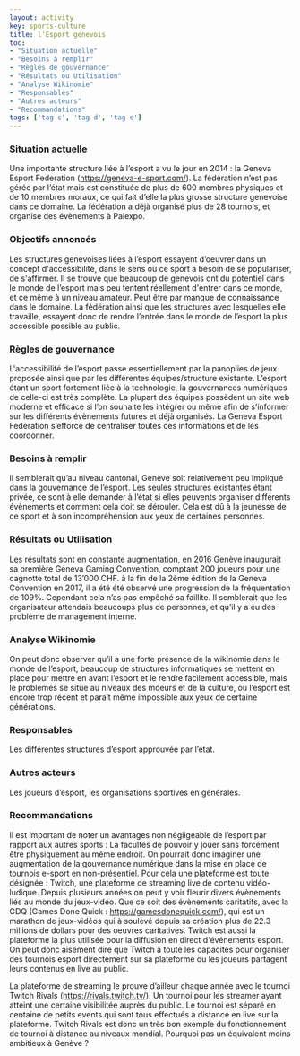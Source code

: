 ```yaml
---
layout: activity
key: sports-culture
title: l'Esport genevois
toc:
- "Situation actuelle"
- "Besoins à remplir"
- "Règles de gouvernance"
- "Résultats ou Utilisation"
- "Analyse Wikinomie"
- "Responsables"
- "Autres acteurs"
- "Recommandations"
tags: ['tag c', 'tag d', 'tag e']
---
```


### Situation actuelle
Une importante structure liée à l’esport a vu le jour en 2014 : la Geneva Esport Federation (https://geneva-e-sport.com/). 
La fédération n’est pas gérée par l’état mais est constituée de plus de 600 membres physiques et de 10 membres moraux, ce qui fait d’elle la plus grosse structure genevoise dans ce domaine. La fédération a déjà organisé plus de 28 tournois, et organise des évènements à Palexpo.

### Objectifs annoncés
Les structures genevoises liées à l’esport essayent d’oeuvrer dans un concept d'accessibilité, dans le sens où ce sport a besoin de se populariser, de s'affirmer. Il se trouve que beaucoup de genevois ont du potentiel dans le monde de l’esport mais peu tentent réellement d'entrer dans ce monde, et ce même à un niveau amateur. Peut être par manque de connaissance dans le domaine. La fédération ainsi que les structures avec lesquelles elle travaille, essayent donc de rendre l’entrée dans le monde de l’esport la plus accessible possible au public.

### Règles de gouvernance
L'accessibilité de l’esport passe essentiellement par la panoplies de jeux proposée ainsi que par les différentes équipes/structure existante. L’esport étant un sport fortement liée à la technologie, la gouvernances numériques de celle-ci est très complète. La plupart des équipes possèdent un site web moderne et efficace si l’on souhaite les intégrer ou même afin de s’informer sur les différents évènements futures et déjà organisés. La Geneva Esport Federation s’efforce de centraliser toutes ces informations et de les coordonner. 


### Besoins à remplir
Il semblerait qu’au niveau cantonal, Genève soit relativement peu impliqué dans la gouvernance de l’esport. Les seules structures existantes étant privée, ce sont à elle demander à l’état si elles peuvents  organiser différents évènements et comment cela doit se dérouler. Cela est dû à la jeunesse de ce sport et à son incompréhension aux yeux de certaines personnes. 

### Résultats ou Utilisation
Les résultats sont en constante augmentation, en 2016 Genève inaugurait sa première Geneva Gaming Convention, comptant 200 joueurs pour une cagnotte total de 13’000 CHF. 
à la fin de la 2ème édition de la  Geneva Convention en 2017, il a été été observé une progression de la fréquentation de 109%. Cependant cela n’as pas empêché sa faillite. Il semblerait que les organisateur attendais beaucoups plus de personnes, et qu’il y a eu des problème de management interne.


### Analyse Wikinomie
On peut donc observer qu’il a une forte présence de la wikinomie dans le monde de l’esport, beaucoup de structures informatiques se mettent en place pour mettre en avant l’esport et le rendre facilement accessible, mais le problèmes se situe au niveaux des moeurs et de la culture, ou l’esport est encore trop récent et paraît même impossible aux yeux de certaine générations.

### Responsables
Les différentes structures d’esport approuvée par l’état.



### Autres acteurs
Les joueurs d’esport, les organisations sportives en générales.

### Recommandations
Il est important de noter un avantages non négligeable de l’esport par rapport aux autres sports : La facultés de pouvoir y jouer sans forcément être physiquement au même endroit. On pourrait donc imaginer une augmentation de la gouvernance numérique dans la mise en place de tournois e-sport en non-présentiel.
Pour cela une plateforme est toute désignée : Twitch, une plateforme de streaming live de contenu vidéo-ludique. Depuis plusieurs années on peut y voir fleurir divers évènements liés au monde du jeux-vidéo. Que ce soit des évènements caritatifs, avec la GDQ (Games Done Quick : https://gamesdonequick.com/), qui est un marathon de jeux-vidéos qui à soulevé depuis sa création plus de 22.3 millions de dollars pour des oeuvres caritatives. Twitch est aussi la plateforme la plus utilisée pour la diffusion en direct d'événements esport. On peut donc aisément dire que Twitch a toute les capacités pour organiser des tournois esport directement sur sa plateforme ou les joueurs partagent leurs contenus en live au public.

La plateforme de streaming le prouve d’ailleur chaque année avec le tournoi Twitch Rivals (https://rivals.twitch.tv/). Un tournoi pour les streamer ayant atteint une certaine visibilitée auprès du public. Le tournoi est séparé en centaine de petits events qui sont tous effectués à distance en live sur la plateforme. Twitch Rivals est donc un très bon exemple du fonctionnement de tournoi à distance au niveaux mondial. Pourquoi pas un équivalent moins ambitieux à Genève ?


